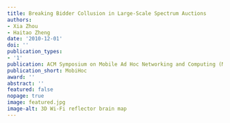 ```yaml
---
title: Breaking Bidder Collusion in Large-Scale Spectrum Auctions
authors:
- Xia Zhou
- Haitao Zheng
date: '2010-12-01'
doi: ''
publication_types:
- '1'
publication: ACM Symposium on Mobile Ad Hoc Networking and Computing (MobiHoc), 2010
publication_short: MobiHoc
award: ''
abstract: ''
featured: false
nopage: true
image: featured.jpg
image-alt: 3D Wi-Fi reflector brain map
---
```

